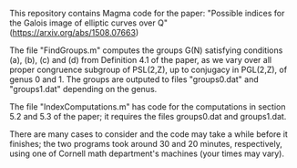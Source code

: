 This repository contains Magma code for the paper:  "Possible indices for the Galois image of elliptic curves over Q"  (https://arxiv.org/abs/1508.07663)
  
The file "FindGroups.m" computes the groups G(N) satisfying conditions (a), (b), (c) and (d) from Definition 4.1 of the paper, as we vary over all proper congruence subgroup of PSL(2,Z), up to conjugacy in PGL(2,Z), of genus 0 and 1.  The groups are outputed to files "groups0.dat" and "groups1.dat" depending on the genus.

The file "IndexComputations.m" has code for the computations in section 5.2 and 5.3 of the paper; it requires the files groups0.dat and groups1.dat.

There are many cases to consider and the code may take a while before it finishes; the two programs took around 30 and 20 minutes, respectively, using one of Cornell math department's machines (your times may vary).
